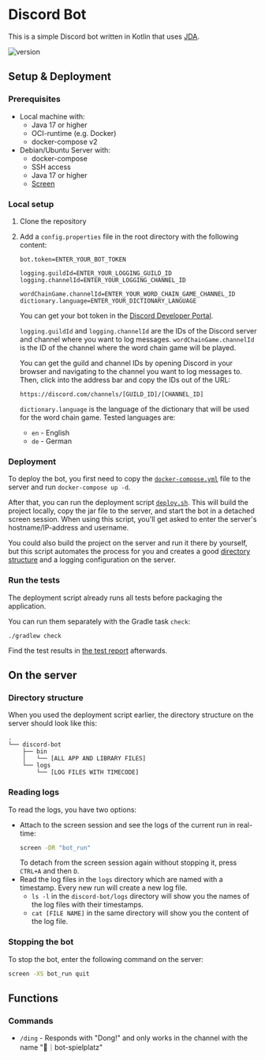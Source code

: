 # Discord Bot
This is a simple Discord bot written in Kotlin that uses [JDA](https://jda.wiki/introduction/jda/).

![version](https://img.shields.io/badge/version-1.0.0-5865F2?style=flat)

## Setup & Deployment


### Prerequisites
* Local machine with:
    * Java 17 or higher
    * OCI-runtime (e.g. Docker)
    * docker-compose v2
* Debian/Ubuntu Server with:
    * docker-compose
    * SSH access
    * Java 17 or higher
    * [Screen](https://www.gnu.org/software/screen/manual/screen.html#Invoking-Screen)

### Local setup
1. Clone the repository
2. Add a `config.properties` file in the root directory with the following content:
    ```
    bot.token=ENTER_YOUR_BOT_TOKEN
    
    logging.guildId=ENTER_YOUR_LOGGING_GUILD_ID
    logging.channelId=ENTER_YOUR_LOGGING_CHANNEL_ID
    
    wordChainGame.channelId=ENTER_YOUR_WORD_CHAIN_GAME_CHANNEL_ID
    dictionary.language=ENTER_YOUR_DICTIONARY_LANGUAGE
    ```
    You can get your bot token in the [Discord Developer Portal](https://discord.com/developers/applications).
    
    `logging.guildId` and `logging.channelId` are the IDs of the Discord server and channel where you want to log messages. 
    `wordChainGame.channelId` is the ID of the channel where the word chain game will be played.
    
    You can get the guild and channel IDs by opening Discord in your browser
    and navigating to the channel you want to log messages to.
    Then, click into the address bar and copy the IDs out of the URL:
    ```
    https://discord.com/channels/[GUILD_ID]/[CHANNEL_ID]
    ```
    
    `dictionary.language` is the language of the dictionary that will be used for the word chain game. Tested languages are:
    * `en` - English
    * `de` - German

### Deployment
To deploy the bot, you first need to copy the [`docker-compose.yml`](docker-compose.yml) file to the server and run `docker-compose up -d`.

After that, you can run the deployment script [`deploy.sh`](deploy.sh).
This will build the project locally, copy the jar file to the server, and start the bot in a detached screen session.
When using this script, you'll get asked to enter the server's hostname/IP-address and username.

You could also build the project on the server and run it there by yourself,
but this script automates the process for you
and creates a good [directory structure](#directory-structure) and a logging configuration on the server.

### Run the tests
The deployment script already runs all tests before packaging the application.

You can run them separately with the Gradle task `check`:

```shell
./gradlew check
```

Find the test results in [the test report](app/build/reports/tests/test/index.html) afterwards.

## On the server

### Directory structure
When you used the deployment script earlier, the directory structure on the server should look like this:
```
.
└── discord-bot
    ├── bin
    │   └── [ALL APP AND LIBRARY FILES]
    └── logs
        └── [LOG FILES WITH TIMECODE]
```

### Reading logs
To read the logs, you have two options:
* Attach to the screen session and see the logs of the current run in real-time:
    ```bash
    screen -DR "bot_run"
    ```
  To detach from the screen session again without stopping it, press `CTRL+A` and then `D`.
* Read the log files in the `logs` directory which are named with a timestamp.
  Every new run will create a new log file.
  * `ls -l` in the `discord-bot/logs` directory will show you the names of the log files with their timestamps.
  * `cat [FILE NAME]` in the same directory will show you the content of the log file.

### Stopping the bot
To stop the bot, enter the following command on the server:
```bash
screen -XS bot_run quit
```


## Functions

### Commands
* `/ding` - Responds with "Dong!" and only works in the channel with the name "🤖｜bot-spielplatz"